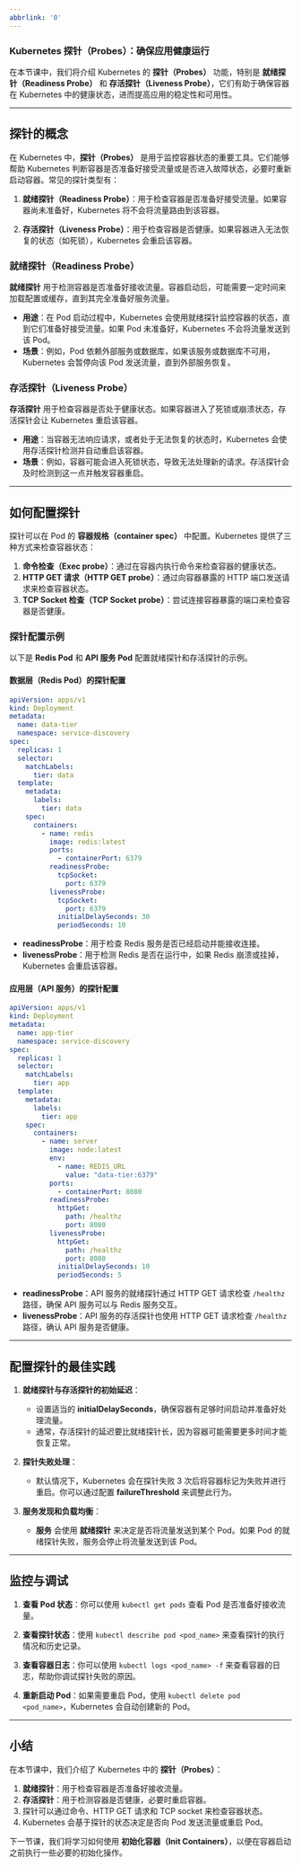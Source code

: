 ```yaml
---
abbrlink: '0'
---
```

### Kubernetes 探针（Probes）：确保应用健康运行

在本节课中，我们将介绍 Kubernetes 的 **探针（Probes）** 功能，特别是 **就绪探针（Readiness Probe）** 和 **存活探针（Liveness Probe）**，它们有助于确保容器在 Kubernetes 中的健康状态，进而提高应用的稳定性和可用性。

---

## 探针的概念

在 Kubernetes 中，**探针（Probes）** 是用于监控容器状态的重要工具。它们能够帮助 Kubernetes 判断容器是否准备好接受流量或是否进入故障状态，必要时重新启动容器。常见的探针类型有：

1. **就绪探针（Readiness Probe）**：用于检查容器是否准备好接受流量。如果容器尚未准备好，Kubernetes 将不会将流量路由到该容器。

2. **存活探针（Liveness Probe）**：用于检查容器是否健康。如果容器进入无法恢复的状态（如死锁），Kubernetes 会重启该容器。

### 就绪探针（Readiness Probe）

**就绪探针** 用于检测容器是否准备好接收流量。容器启动后，可能需要一定时间来加载配置或缓存，直到其完全准备好服务流量。

- **用途**：在 Pod 启动过程中，Kubernetes 会使用就绪探针监控容器的状态，直到它们准备好接受流量。如果 Pod 未准备好，Kubernetes 不会将流量发送到该 Pod。
- **场景**：例如，Pod 依赖外部服务或数据库，如果该服务或数据库不可用，Kubernetes 会暂停向该 Pod 发送流量，直到外部服务恢复。

### 存活探针（Liveness Probe）

**存活探针** 用于检查容器是否处于健康状态。如果容器进入了死锁或崩溃状态，存活探针会让 Kubernetes 重启该容器。

- **用途**：当容器无法响应请求，或者处于无法恢复的状态时，Kubernetes 会使用存活探针检测并自动重启该容器。
- **场景**：例如，容器可能会进入死锁状态，导致无法处理新的请求。存活探针会及时检测到这一点并触发容器重启。

---

## 如何配置探针

探针可以在 Pod 的 **容器规格（container spec）** 中配置。Kubernetes 提供了三种方式来检查容器状态：

1. **命令检查（Exec probe）**：通过在容器内执行命令来检查容器的健康状态。
2. **HTTP GET 请求（HTTP GET probe）**：通过向容器暴露的 HTTP 端口发送请求来检查容器状态。
3. **TCP Socket 检查（TCP Socket probe）**：尝试连接容器暴露的端口来检查容器是否健康。

### 探针配置示例

以下是 **Redis Pod** 和 **API 服务 Pod** 配置就绪探针和存活探针的示例。

#### 数据层（Redis Pod）的探针配置

```yaml
apiVersion: apps/v1
kind: Deployment
metadata:
  name: data-tier
  namespace: service-discovery
spec:
  replicas: 1
  selector:
    matchLabels:
      tier: data
  template:
    metadata:
      labels:
        tier: data
    spec:
      containers:
        - name: redis
          image: redis:latest
          ports:
            - containerPort: 6379
          readinessProbe:
            tcpSocket:
              port: 6379
          livenessProbe:
            tcpSocket:
              port: 6379
            initialDelaySeconds: 30
            periodSeconds: 10
```

- **readinessProbe**：用于检查 Redis 服务是否已经启动并能接收连接。
- **livenessProbe**：用于检测 Redis 是否在运行中，如果 Redis 崩溃或挂掉，Kubernetes 会重启该容器。

#### 应用层（API 服务）的探针配置

```yaml
apiVersion: apps/v1
kind: Deployment
metadata:
  name: app-tier
  namespace: service-discovery
spec:
  replicas: 1
  selector:
    matchLabels:
      tier: app
  template:
    metadata:
      labels:
        tier: app
    spec:
      containers:
        - name: server
          image: node:latest
          env:
            - name: REDIS_URL
              value: "data-tier:6379"
          ports:
            - containerPort: 8080
          readinessProbe:
            httpGet:
              path: /healthz
              port: 8080
          livenessProbe:
            httpGet:
              path: /healthz
              port: 8080
            initialDelaySeconds: 10
            periodSeconds: 5
```

- **readinessProbe**：API 服务的就绪探针通过 HTTP GET 请求检查 `/healthz` 路径，确保 API 服务可以与 Redis 服务交互。
- **livenessProbe**：API 服务的存活探针也使用 HTTP GET 请求检查 `/healthz` 路径，确认 API 服务是否健康。

---

## 配置探针的最佳实践

1. **就绪探针与存活探针的初始延迟**：

   - 设置适当的 **initialDelaySeconds**，确保容器有足够时间启动并准备好处理流量。
   - 通常，存活探针的延迟要比就绪探针长，因为容器可能需要更多时间才能恢复正常。

2. **探针失败处理**：

   - 默认情况下，Kubernetes 会在探针失败 3 次后将容器标记为失败并进行重启。你可以通过配置 **failureThreshold** 来调整此行为。

3. **服务发现和负载均衡**：

   - **服务** 会使用 **就绪探针** 来决定是否将流量发送到某个 Pod。如果 Pod 的就绪探针失败，服务会停止将流量发送到该 Pod。

---

## 监控与调试

1. **查看 Pod 状态**：你可以使用 `kubectl get pods` 查看 Pod 是否准备好接收流量。

2. **查看探针状态**：使用 `kubectl describe pod <pod_name>` 来查看探针的执行情况和历史记录。

3. **查看容器日志**：你可以使用 `kubectl logs <pod_name> -f` 来查看容器的日志，帮助你调试探针失败的原因。

4. **重新启动 Pod**：如果需要重启 Pod，使用 `kubectl delete pod <pod_name>`，Kubernetes 会自动创建新的 Pod。

---

## 小结

在本节课中，我们介绍了 Kubernetes 中的 **探针（Probes）**：

1. **就绪探针**：用于检查容器是否准备好接收流量。
2. **存活探针**：用于检测容器是否健康，必要时重启容器。
3. 探针可以通过命令、HTTP GET 请求和 TCP socket 来检查容器状态。
4. Kubernetes 会基于探针的状态决定是否向 Pod 发送流量或重启 Pod。

下一节课，我们将学习如何使用 **初始化容器（Init Containers）**，以便在容器启动之前执行一些必要的初始化操作。
